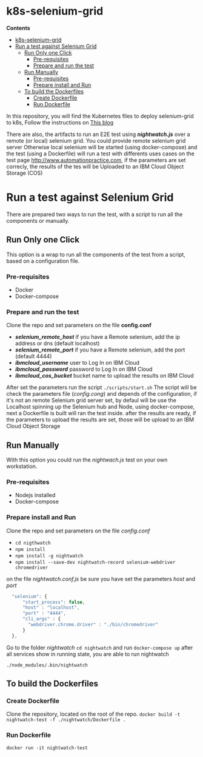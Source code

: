 # k8s-selenium-grid
**Contents**
- [k8s-selenium-grid](#k8s-selenium-grid)
- [Run a test against Selenium Grid](#run-a-test-against-selenium-grid)
  - [Run Only one Click](#run-only-one-click)
    - [Pre-requisites](#pre-requisites)
    - [Prepare and run the test](#prepare-and-run-the-test)
  - [Run Manually](#run-manually)
    - [Pre-requisites](#pre-requisites-1)
    - [Prepare install and Run](#prepare-install-and-run)
  - [To build the Dockerfiles](#to-build-the-dockerfiles)
    - [Create Dockerfile](#create-dockerfile)
    - [Run Dockerfile](#run-dockerfile)

In this repository, you will find the Kubernetes files to deploy selenium-grid to k8s, Follow the instructions on [This blog](https://medium.com/juanjosepb/selenium-grid-running-on-ibm-cloud-kubernetes-service-iks-f65b6bf699fc)

There are also, the artifacts to run an E2E test using _**nightwatch.js**_ over a remote (or local) selenium grid. You could provide remote selenium grid server Otherwise local selenium will be started (using docker-compose) and the test (using a Dockerfile) will run a test with differents uses cases on the test page http://www.automationpractice.com, if the parameters are set correcly, the results of the tes will be Uploaded to an IBM Cloud Object Storage (COS)


# Run a test against Selenium Grid

There are prepared two ways to run the test, with a script to run all the components or manually.

## Run Only one Click
This option is a wrap to run all the components of the test from a script, based on a configuration file.

### Pre-requisites
- Docker
- Docker-compose

### Prepare and run the test
Clone the repo and set parameters on the file **config.conf**
- **_selenium_remote_host_** if you have a Remote selenium, add the ip address or dns (default localhost)
- **_selenium_remote_port_** if you have a Remote selenium, add the port (default 4444)
- **_ibmcloud_username_** user to Log In on IBM Cloud 
- **_ibmcloud_password_** password to Log In on IBM Cloud 
- **_ibmcloud_cos_bucket_** bucket name to upload the results on IBM Cloud 

After set the parameters run the script `./scripts/start.sh`
The script will be check the parameters file (_config.cong_) and depends of the configuration, if it's not an remote Selenium grid server set, by defaul will be use the Localhost spinning up the Selenium hub and Node, using docker-compose, next a Dockerfile is built will ran the test inside. after the results are ready, if the parameters to upload the results are set, those will be upload to an IBM Cloud Object Storage

## Run Manually
With this option you could run the _nightwach.js_ test on your own workstation.

### Pre-requisites
- Nodejs installed
- Docker-compose

### Prepare install and Run
Clone the repo and set parameters on the file *config.conf*
- `cd nigthwatch`
- `npm install` 
- `npm install -g nightwatch`
- `npm install --save-dev nightwatch-record selenium-webdriver chromedriver`

on the file _nightwatch.conf.js_ be sure you have set the parameters _host_ and _port_

```javascript
  "selenium": {
      "start_process": false,
      "host" : "localhost",
      "port" : "4444",
      "cli_args" : {
        "webdriver.chrome.driver" : "./bin/chromedriver"
      }
  },
```
Go to the folder _nightwatch_ `cd nightwatch` and run `docker-compose up` after all services show in running state, you are able to run nightwatch

`./node_modules/.bin/nightwatch` 

## To build the Dockerfiles

### Create Dockerfile
Clone the repository, located on the root of the repo.
`docker build -t nightwatch-test -f ./nightwatch/Dockerfile .`

### Run Dockerfile
`docker run -it nightwatch-test`